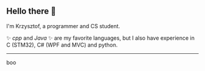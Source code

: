 ## Hello there 👋

I'm Krzysztof, a programmer and CS student.

✨ _cpp_ and _Java_ ✨ are my favorite languages, but I also have experience in C (STM32), C# (WPF and MVC) and python. 
 
---
 boo
